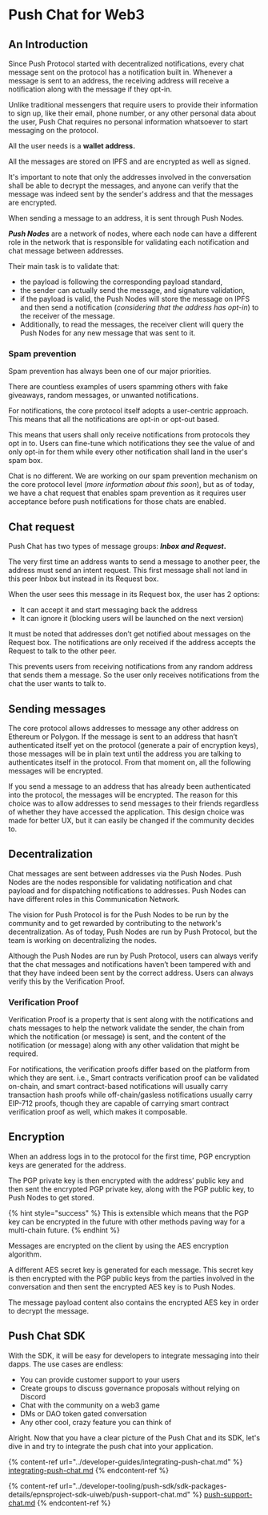 # Push Chat for Web3

## An Introduction&#x20;

Since Push Protocol started with decentralized notifications, every chat message sent on the protocol has a notification built in. Whenever a message is sent to an address, the receiving address will receive a notification along with the message if they opt-in.

Unlike traditional messengers that require users to provide their information to sign up, like their email, phone number, or any other personal data about the user, Push Chat requires no personal information whatsoever to start messaging on the protocol.&#x20;

All the user needs is a **wallet address.**

All the messages are stored on IPFS and are encrypted as well as signed.&#x20;

It's important to note that only the addresses involved in the conversation shall be able to decrypt the messages, and anyone can verify that the message was indeed sent by the sender's address and that the messages are encrypted.

When sending a message to an address, it is sent through Push Nodes.&#x20;

_**Push Nodes**_ are a network of nodes, where each node can have a different role in the network that is responsible for validating each notification and chat message between addresses.&#x20;

Their main task is to validate that:

* &#x20;the payload is following the corresponding payload standard,
* the sender can actually send the message, and signature validation,
* if the payload is valid, the Push Nodes will store the message on IPFS and then send a notification (_considering that the address has opt-in_) to the receiver of the message.&#x20;
* Additionally, to read the messages, the receiver client will query the Push Nodes for any new message that was sent to it.

### Spam prevention

Spam prevention has always been one of our major priorities.&#x20;

There are countless examples of users spamming others with fake giveaways, random messages, or unwanted notifications.

For notifications, the core protocol itself adopts a user-centric approach. This means that all the notifications are opt-in or opt-out based.&#x20;

This means that users shall only receive notifications from protocols they opt in to. Users can fine-tune which notifications they see the value of and only opt-in for them while every other notification shall land in the user's spam box.&#x20;

Chat is no different. We are working on our spam prevention mechanism on the core protocol level (_more information about this soon_), but as of today, we have a chat request that enables spam prevention as it requires user acceptance before push notifications for those chats are enabled.

## Chat request

Push Chat has two types of message groups: _**Inbox and Request**_**.**&#x20;

The very first time an address wants to send a message to another peer, the address must send an intent request. This first message shall not land in this peer Inbox but instead in its Request box.

When the user sees this message in its Request box, the user has 2 options:

* It can accept it and start messaging back the address
* It can ignore it (blocking users will be launched on the next version)

It must be noted that addresses don’t get notified about messages on the Request box. The notifications are only received if the address accepts the Request to talk to the other peer.&#x20;

This prevents users from receiving notifications from any random address that sends them a message. So the user only receives notifications from the chat the user wants to talk to.

## Sending messages

The core protocol allows addresses to message any other address on Ethereum or Polygon. If the message is sent to an address that hasn’t authenticated itself yet on the protocol (generate a pair of encryption keys), those messages will be in plain text until the address you are talking to authenticates itself in the protocol. From that moment on, all the following messages will be encrypted.

If you send a message to an address that has already been authenticated into the protocol, the messages will be encrypted. The reason for this choice was to allow addresses to send messages to their friends regardless of whether they have accessed the application. This design choice was made for better UX, but it can easily be changed if the community decides to.

## Decentralization

Chat messages are sent between addresses via the Push Nodes. Push Nodes are the nodes responsible for validating notification and chat payload and for dispatching notifications to addresses. Push Nodes can have different roles in this Communication Network.

The vision for Push Protocol is for the Push Nodes to be run by the community and to get rewarded by contributing to the network's decentralization. As of today, Push Nodes are run by Push Protocol, but the team is working on decentralizing the nodes.

Although the Push Nodes are run by Push Protocol, users can always verify that the chat messages and notifications haven’t been tampered with and that they have indeed been sent by the correct address. Users can always verify this by the Verification Proof.

### Verification Proof

Verification Proof is a property that is sent along with the notifications and chats messages to help the network validate the sender, the chain from which the notification (or message) is sent, and the content of the notification (or message) along with any other validation that might be required.

For notifications, the verification proofs differ based on the platform from which they are sent. i.e., Smart contracts verification proof can be validated on-chain, and smart contract-based notifications will usually carry transaction hash proofs while off-chain/gasless notifications usually carry EIP-712 proofs, though they are capable of carrying smart contract verification proof as well, which makes it composable.

## Encryption

When an address logs in to the protocol for the first time, PGP encryption keys are generated for the address.&#x20;

The PGP private key is then encrypted with the address’ public key and then sent the encrypted PGP private key, along with the PGP public key, to Push Nodes to get stored.&#x20;

{% hint style="success" %}
This is extensible which means that the PGP key can be encrypted in the future with other methods paving way for a multi-chain future.
{% endhint %}

Messages are encrypted on the client by using the AES encryption algorithm.&#x20;

A different AES secret key is generated for each message. This secret key is then encrypted with the PGP public keys from the parties involved in the conversation and then sent the encrypted AES key is to Push Nodes.&#x20;

The message payload content also contains the encrypted AES key in order to decrypt the message.

## Push Chat SDK

With the SDK, it will be easy for developers to integrate messaging into their dapps. The use cases are endless:

* You can provide customer support to your users
* Create groups to discuss governance proposals without relying on Discord
* Chat with the community on a web3 game
* DMs or DAO token gated conversation
* Any other cool, crazy feature you can think of

Alright. Now that you have a clear picture of the Push Chat and its SDK, let's dive in and try to integrate the push chat into your application.

{% content-ref url="../developer-guides/integrating-push-chat.md" %}
[integrating-push-chat.md](../developer-guides/integrating-push-chat.md)
{% endcontent-ref %}

{% content-ref url="../developer-tooling/push-sdk/sdk-packages-details/epnsproject-sdk-uiweb/push-support-chat.md" %}
[push-support-chat.md](../developer-tooling/push-sdk/sdk-packages-details/epnsproject-sdk-uiweb/push-support-chat.md)
{% endcontent-ref %}
